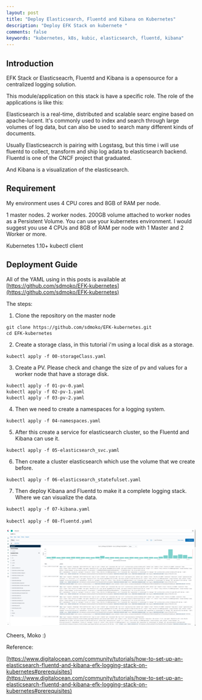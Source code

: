 ```yaml
---
layout: post
title: "Deploy Elasticsearch, Fluentd and Kibana on Kubernetes"
description: "Deploy EFK Stack on kubernete "
comments: false
keywords: "kubernetes, k8s, kubic, elasticsearch, fluentd, kibana"
---
```


## Introduction

EFK Stack or Elasticseacrh, Fluentd and Kibana is a opensource for a centralized logging solution.

This module/application on this stack is have a specific role. The role of the applications is like this:

Elasticsearch is a real-time, distributed and scalable searc engine based on apache-lucent. It's commonly used to index and search through large volumes of log data, but can also be used to search many different kinds of documents.

Usually Elasticseacrch is pairing with Logstasg, but this time i will use fluentd to collect, transform and ship log adata to elasticsearch backend. Fluentd is one of the CNCF project that graduated.

And Kibana is a visualization of the elasticsearch.

## Requirement

My environment uses 4 CPU cores and 8GB of RAM per node.

1 master nodes.
2 worker nodes.
200GB volume attached to worker nodes as a Persistent Volume.
You can use your kubernetes environment. I would suggest you use 4 CPUs and 8GB of RAM per node with 1 Master and 2 Worker or more.

Kubernetes 1.10+
kubectl client

## Deployment Guide

All of the YAML using in this posts is available at [https://github.com/sdmoko/EFK-kubernetes](https://github.com/sdmoko/EFK-kubernetes)

The steps:
1. Clone the repository on the master node

```
git clone https://github.com/sdmoko/EFK-kubernetes.git
cd EFK-kubernetes
```

2. Create a storage class, in this tutorial i'm using a local disk as a storage.
```
kubectl apply -f 00-storageClass.yaml
```

3. Create a PV. Please check and change the size of pv and values for a worker node that have a storage disk.
```
kubectl apply -f 01-pv-0.yaml
kubectl apply -f 02-pv-1.yaml
kubectl apply -f 03-pv-2.yaml
```

4. Then we need to create a namespaces for a logging system. 
```
kubectl apply -f 04-namespaces.yaml
```

5. After this create a service for elasticsearch cluster, so the Fluentd and Kibana can use it.
```
kubectl apply -f 05-elasticsearch_svc.yaml
```

6. Then create a cluster elasticsearch which use the volume that we create before.
```
kubectl apply -f 06-elasticsearch_statefulset.yaml
```

7. Then deploy Kibana and Fluentd to make it a complete logging stack. Where we can visualize the data.
```
kubectl apply -f 07-kibana.yaml

kubectl apply -f 08-fluentd.yaml
```

![Kibana Dashboard](/assets/kibana.png)

Cheers,
Moko :)

Reference:

[https://www.digitalocean.com/community/tutorials/how-to-set-up-an-elasticsearch-fluentd-and-kibana-efk-logging-stack-on-kubernetes#prerequisites](https://www.digitalocean.com/community/tutorials/how-to-set-up-an-elasticsearch-fluentd-and-kibana-efk-logging-stack-on-kubernetes#prerequisites)


